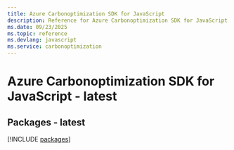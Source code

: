 ```yaml
---
title: Azure Carbonoptimization SDK for JavaScript
description: Reference for Azure Carbonoptimization SDK for JavaScript
ms.date: 09/23/2025
ms.topic: reference
ms.devlang: javascript
ms.service: carbonoptimization
---
```

# Azure Carbonoptimization SDK for JavaScript - latest
## Packages - latest
[!INCLUDE [packages](carbonoptimization-index.md)]